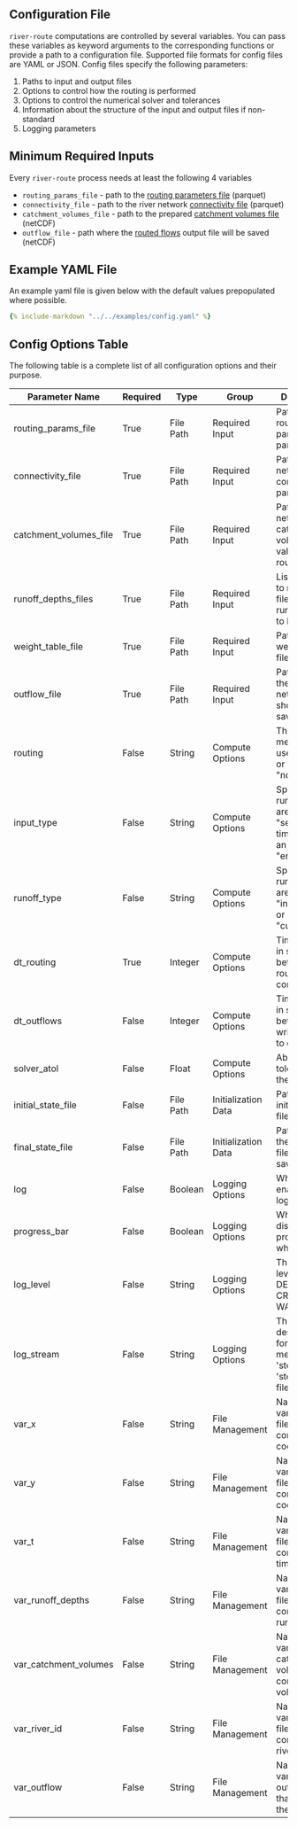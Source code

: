 ## Configuration File

`river-route` computations are controlled by several variables. You can pass these variables as keyword arguments to the
corresponding functions or provide a path to a configuration file. Supported file formats for config files are YAML or
JSON. Config files specify the following parameters:

1. Paths to input and output files
2. Options to control how the routing is performed
3. Options to control the numerical solver and tolerances
4. Information about the structure of the input and output files if non-standard
5. Logging parameters

## Minimum Required Inputs

Every `river-route` process needs at least the following 4 variables

- `routing_params_file` - path to the [routing parameters file](io-file-schema.md#routing-parameters) (parquet)
- `connectivity_file` - path to the river network [connectivity file](io-file-schema.md#connectivity-file) (parquet)
- `catchment_volumes_file` - path to the prepared [catchment volumes file](io-file-schema.md#catchment-volumes-or-runoff-depths) (netCDF)
- `outflow_file` - path where the [routed flows](io-file-schema.md#routed-discharge) output file will be saved (netCDF)

## Example YAML File

An example yaml file is given below with the default values prepopulated where possible.

```yaml title="Config File Example river-route v0.15.0"
{% include-markdown "../../examples/config.yaml" %}
```

## Config Options Table

The following table is a complete list of all configuration options and their purpose.

| Parameter Name         | Required | Type      | Group               | Description                                                            |                                                                                
|------------------------|----------|-----------|---------------------|------------------------------------------------------------------------|
| routing_params_file    | True     | File Path | Required Input      | Path to the routing parameters parquet file.                           |                                                
| connectivity_file      | True     | File Path | Required Input      | Path to the network connectivity parquet file.                         |                                              
| catchment_volumes_file | True     | File Path | Required Input      | Path to the netCDF with catchment volume values to be routed.          |
| runoff_depths_files    | True     | File Path | Required Input      | List of paths to netCDF files with runoff depths to be routed.         |
| weight_table_file      | True     | File Path | Required Input      | Path to the weight table file.                                         |
| outflow_file           | True     | File Path | Required Input      | Path where the outflows netCDF file should be saved.                   |
| routing                | False    | String    | Compute Options     | The routing method to use: "linear" or "nonlinear".                    |
| input_type             | False    | String    | Compute Options     | Specify if runoff files are "sequential" time steps or an "ensemble"   |
| runoff_type            | False    | String    | Compute Options     | Specify if runoff files are "incremental" or "cumulative"              |
| dt_routing             | True     | Integer   | Compute Options     | Time interval in seconds between routing computations.                 |                              
| dt_outflows            | False    | Integer   | Compute Options     | Time interval in seconds between writing flows to disc.                |
| solver_atol            | False    | Float     | Compute Options     | Absolute tolerance for the solver.                                     |
| initial_state_file     | False    | File Path | Initialization Data | Path to the initial state file.                                        |                                                     
| final_state_file       | False    | File Path | Initialization Data | Path where the final state file should be saved.                       |                                    
| log                    | False    | Boolean   | Logging Options     | Whether to enable logging.                                             |                                       
| progress_bar           | False    | Boolean   | Logging Options     | Whether to display a progress bar when routing                         |
| log_level              | False    | String    | Logging Options     | The logging level to print: DEBUG, INFO, CRITICAL, WARNING             |
| log_stream             | False    | String    | Logging Options     | The destination for log messages: 'stdout', 'stderr', or a file path.  |
| var_x                  | False    | String    | File Management     | Name of the variable in all files that contains the x coordinates.     |
| var_y                  | False    | String    | File Management     | Name of the variable in all files that contains the y coordinates.     |
| var_t                  | False    | String    | File Management     | Name of the variable in all files that contains the time values.       |
| var_runoff_depths      | False    | String    | File Management     | Name of the variable in files containing runoff depths                 |
| var_catchment_volumes  | False    | String    | File Management     | Name of the variable in the catchment volumes file containing volumes. |
| var_river_id           | False    | String    | File Management     | Name of the variable in all files that contains the river IDs.         |
| var_outflow            | False    | String    | File Management     | Name of the variable in the outflows file that contains the outflows.  |
